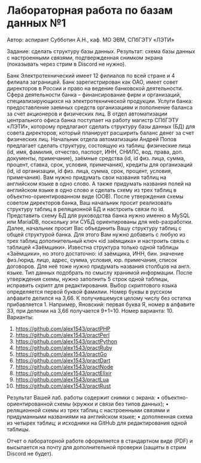 # Лабораторная работа по базам данных №1
Автор: аспирант Субботин А.Н., каф. МО ЭВМ, СПбГЭТУ «ЛЭТИ»


Задание: сделать структуру базы данных.
Результат: схема базы данных с настроенными связями, подтвержденная снимком экрана (показывать через стрим в Discord не нужно).

Банк Электротехнический имеет 12 филиалов по всей стране и 4 филиала заграницей. Банк зарегистрирован как ОАО, имеет совет директоров в России и право на ведение банковской деятельности. Сфера деятельности банка – финансирование фирм и организаций, специализирующихся на электротехнической продукции. Услуги банка: предоставление заемных средств организациям и пополнение баланса за счет акционеров и физических лиц. 
В отдел автоматизации центрального офиса банка поступает на работу магистр СПбГЭТУ «ЛЭТИ», которому предлагают сделать структуру базы данных (БД) для совета директоров, который планирует расширить баланс денег за счет физических лиц. Начальник отдела автоматизации Андрей Попов предлагает сделать структуру, состоящую из таблиц: физические лица (id, имя, фамилия, отчество, паспорт, ИНН, СНИЛС, вод. права, доп. документы, примечание), заёмные средства (id, id физ. лица, сумма, процент, ставка, срок, условия, примечания), кредиты для организаций (id, id организации, id физ. лица, сумма, срок, процент, условия, примечания).
Вам нужно придумать свои названия таблиц на английском языке в одно слово. А также придумать названия полей на английском языке в одно слово и сделать схему из трех таблиц в объектно-ориентированном виде (ООВ).
После утверждения схемы советом директоров банка, Ваш начальник просит реализовать структуру таблиц в реляционной БД и настроить связи по id. 
Представить схему БД для руководства банка нужно именно в MySQL или MariaDB, поскольку эти СУБД ориентированы для web-разработки.
Далее, начальник просит Вас объединить Вашу структуру таблиц с общей структурой банка. Для этого Вам нужно добавить с любую из трех таблиц дополнительный ключ «id заёмщика» и настроить связь с таблицей «Заёмщики». Известна структура только одной таблицы «Заёмщики», но этого достаточно: id заёмщика, ИНН, бин. значение физ./юрид. лицо, адрес, сумма, условия, юр. примечания, список договоров. Для неё тоже нужно придумать названия столбцов на англ. языке. Тип данных подобрать по смыслу хранимой информации.
После утверждения схемы, нужно заполнить 5 строк одной таблицы, исправить скрипт для редактирования. Выбор скриптового языка определяется первой буквой фамилии. Номер буквы в русском алфавите делился на 3,66. К получившемуся целому числу без остатка прибавляется 1. Например, Яновский: первая буква Я, номер в алфавите 33, при делении на 3,66 получается 9+1=10. Номер варианта: 10. 
Варианты:
1)	https://github.com/alex1543/practPHP
2)	https://github.com/alex1543/practPerl
3)	https://github.com/alex1543/practPython
4)	https://github.com/alex1543/practRuby
5)	https://github.com/alex1543/practGo
6)	https://github.com/alex1543/practDart
7)	https://github.com/alex1543/practNode
8)	https://github.com/alex1543/practElixir
9)	https://github.com/alex1543/practLua
10)	https://github.com/alex1543/practRust

Результат Вашей лаб. работы содержит снимки с экрана:
•	объектно-ориентированной схемы (кружки и связи без типов данных);
•	реляционной схемы из трех таблиц с настроенными связями и придуманными названиями на английском языке;
•	дополненная схема из четырех таблиц;
и исходники на GitHub для редактирования одной таблицы.

Отчет о лабораторной работе оформляется в стандартном виде (PDF) и высылается на почту для дополнительной проверки (защиты в стрим Discord не будет).



